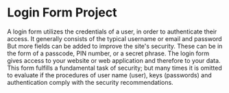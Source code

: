 # Login Form Project
A login form utilizes the credentials of a user, in order to authenticate their access. 
It generally consists of the typical username or email and password But more fields can be added to improve the site's security. 
These can be in the form of a passcode, PIN number, or a secret phrase.
The login form gives access to your website or web application and therefore to your data. 
This form fulfills a fundamental task of security; but many times it is omitted to evaluate if the procedures of user name (user), keys (passwords) and authentication comply with the security recommendations.
